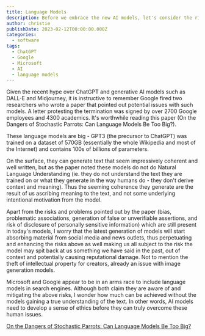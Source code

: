 ```yaml
---
title: Language Models
description: Before we embrace the new AI models, let's consider the risks.
author: christie
publishDate: 2023-02-12T00:00:00.000Z
categories:
  - software
tags:
  - ChatGPT
  - Google
  - Microsoft
  - AI
  - language models
---
```


Given the recent hype over ChatGPT and generative AI models such as DALL-E and Midjourney, it is instructive to remember Google fired two researchers who wrote a paper that pointed out potential issues with such models. A letter protesting the termination was signed by over 2700 Google employees and 4300 academics. It's worthwhile reading this paper (On the Dangers of Stochastic Parrots: Can Language Models Be Too Big?).

These language models are big - GPT3 (the precursor to ChatGPT) was trained on a dataset of 570GB (essentially the whole Wikipedia and most of the Internet) and contains 100s of billions of parameters.

On the surface, they can generate text that seem impressively coherent and well written, but as the paper noted these models do not do Natural Language Understanding (ie. they do not understand the text they are trained on or what they generate in the way humans do - they don't derive context and meaning). Thus the seeming coherence they generate are the result of us ascribing meaning to the text, and not some underlying intentional motivation from the model.

Apart from the risks and problems pointed out by the paper (bias, problematic associations, generation of false or unverifiable assertions, and risk of disclosure of personally sensitive information) which are still present in today's models, I worry that the latest generation of models will start absorbing material from social media and news outlets, thus perpetuating and enhancing the risks above as well making us all subject to the risk the model may spit back at us something we have said in the past, out of context and potentially causing reputational damage. Not to mention the theft of intellectual property for creators, already an issue with image generation models.

Microsoft and Google appear to be in an arms race to include language models in search engines. Although both claim they are aware of and mitigating the above risks, I wonder how much can be achieved without the models gaining a true understanding of the text. In other words, AI models need to develop a sense of ethics before they can truly overcome these human issues.

[On the Dangers of Stochastic Parrots: Can Language Models Be Too Big?](https://dl.acm.org/doi/10.1145/3442188.3445922)
